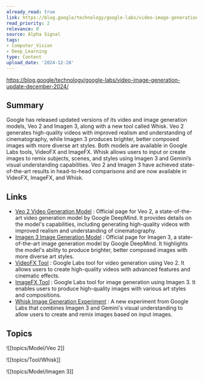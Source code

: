```yaml
---
already_read: true
link: https://blog.google/technology/google-labs/video-image-generation-update-december-2024/
read_priority: 2
relevance: 0
source: Alpha Signal
tags:
- Computer_Vision
- Deep_Learning
type: Content
upload_date: '2024-12-28'
---
```


https://blog.google/technology/google-labs/video-image-generation-update-december-2024/
## Summary

Google has released updated versions of its video and image generation models, Veo 2 and Imagen 3, along with a new tool called Whisk. Veo 2 generates high-quality videos with improved realism and understanding of cinematography, while Imagen 3 produces brighter, better composed images with more diverse art styles. Both models are available in Google Labs tools, VideoFX and ImageFX. Whisk allows users to input or create images to remix subjects, scenes, and styles using Imagen 3 and Gemini’s visual understanding capabilities. Veo 2 and Imagen 3 have achieved state-of-the-art results in head-to-head comparisons and are now available in VideoFX, ImageFX, and Whisk.
## Links

- [Veo 2 Video Generation Model](https://deepmind.google/technologies/veo/veo-2) : Official page for Veo 2, a state-of-the-art video generation model by Google DeepMind. It provides details on the model's capabilities, including generating high-quality videos with improved realism and understanding of cinematography.
- [Imagen 3 Image Generation Model](https://deepmind.google/technologies/imagen-3/) : Official page for Imagen 3, a state-of-the-art image generation model by Google DeepMind. It highlights the model's ability to produce brighter, better composed images with more diverse art styles.
- [VideoFX Tool](https://labs.google/fx/tools/video-fx) : Google Labs tool for video generation using Veo 2. It allows users to create high-quality videos with advanced features and cinematic effects.
- [ImageFX Tool](https://labs.google/fx/tools/image-fx) : Google Labs tool for image generation using Imagen 3. It enables users to produce high-quality images with various art styles and compositions.
- [Whisk Image Generation Experiment](https://labs.google/fx/tools/whisk) : A new experiment from Google Labs that combines Imagen 3 and Gemini's visual understanding to allow users to create and remix images based on input images.

## Topics

![[topics/Model/Veo 2]]

![[topics/Tool/Whisk]]

![[topics/Model/Imagen 3]]
